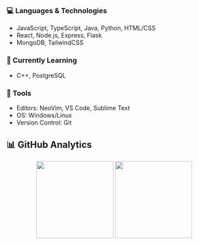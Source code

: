 ### 💻 Languages & Technologies
- JavaScript, TypeScript, Java, Python, HTML/CSS  
- React, Node.js, Express, Flask  
- MongoDB, TailwindCSS  


### 🌱 Currently Learning
- C++, PostgreSQL

### 🔧 Tools
- Editors: NeoVim, VS Code, Sublime Text
- OS: Windows/Linux
- Version Control: Git

## **📊 GitHub Analytics**  
<p align="center">
  <img height="180em" src="https://github-readme-stats.vercel.app/api?username=6hax&show_icons=true&theme=github_dark&hide_border=true&count_private=true&include_all_commits=true" />
  <img height="180em" src="https://github-readme-stats.vercel.app/api/top-langs/?username=6hax&layout=compact&theme=github_dark&hide_border=true&langs_count=8" />
</p>

